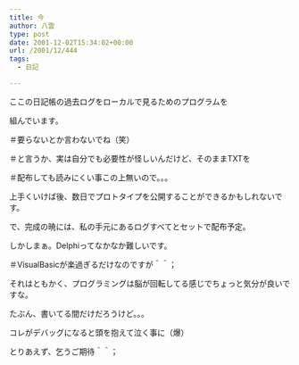 ```yaml
---
title: 今
author: 八雲
type: post
date: 2001-12-02T15:34:02+00:00
url: /2001/12/444
tags:
  - 日記

---
```

ここの日記帳の過去ログをローカルで見るためのプログラムを
  
組んでいます。
  
＃要らないとか言わないでね（笑）
  
＃と言うか、実は自分でも必要性が怪しいんだけど、そのままTXTを
  
＃配布しても読みにくい事この上無いので。。。

上手くいけば後、数日でプロトタイプを公開することができるかもしれないです。
  
で、完成の暁には、私の手元にあるログすべてとセットで配布予定。
  
しかしまぁ。Delphiってなかなか難しいです。
  
＃VisualBasicが楽過ぎるだけなのですが＾＾；
  
それはともかく、プログラミングは脳が回転してる感じでちょっと気分が良いですな。
  
たぶん、書いてる間だけだろうけど。。。
  
コレがデバッグになると頭を抱えて泣く事に（爆）
  
とりあえず、乞うご期待＾＾；
